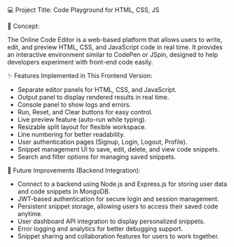 💻 Project Title: Code Playground for HTML, CSS, JS 

📘 Concept: 

The Online Code Editor is a web-based platform that allows users to write, edit, and preview HTML, CSS, and JavaScript code in real time. 
It provides an interactive environment similar to CodePen or JSpin, designed to help developers experiment with front-end code easily.

✨ Features Implemented in This Frontend Version: 

-	Separate editor panels for HTML, CSS, and JavaScript. 
-	Output panel to display rendered results in real time. 
-	Console panel to show logs and errors. 
-	Run, Reset, and Clear buttons for easy control. 
-	Live preview feature (auto-run while typing). 
-	Resizable split layout for flexible workspace. 
-	Line numbering for better readability. 
-	User authentication pages (Signup, Login, Logout, Profile). 
-	Snippet management UI to save, edit, delete, and view code snippets. 
-	Search and filter options for managing saved snippets.

🔮 Future Improvements (Backend Integration): 

- Connect to a backend using Node.js and Express.js for storing user data and code snippets in MongoDB. 
-	JWT-based authentication for secure login and session management. 
-	Persistent snippet storage, allowing users to access their saved code anytime. 
-	User dashboard API integration to display personalized snippets. 
-	Error logging and analytics for better debugging support. 
-	Snippet sharing and collaboration features for users to work together.

